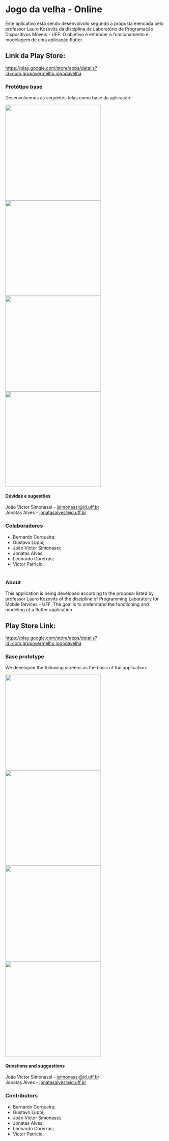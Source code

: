 # Jogo da velha - Online

Este aplicativo está sendo desenvolvido segundo a proposta elencada pelo professor Lauro Kozovits da disciplina de Laboratório de Programação Dispositivos Móveis - UFF.
O objetivo é entender o funcionamento e modelagem de uma aplicação flutter.

## Link da Play Store:
https://play.google.com/store/apps/details?id=com.grupovermelho.jogodavelha

### Protótipo base

Desenvolvemos as seguintes telas como base da aplicação:

<img src="./Prototipo/login.jpg" width="300"/>  <img src="./Prototipo/profile.jpg" width="300"/><br/>
<img src="./Prototipo/home.jpg" width="300"/>   <img src="./Prototipo/search.jpg" width="300"/><br/>

#### Dúvidas e sugestões

João Victor Simonassi - ​jsimonassi@id.uff.br <br/>
Jonatas Alves - ​jonatasalves@id.uff.br 

### Colaboradores

- Bernardo Cerqueira;
- Gustavo Luppi;
- João Victor Simonassi;
- Jonatas Alves;
- Leonardo Coreixas;
- Victor Patricio.

#

### About

This application is being developed according to the proposal listed by professor Lauro Kozovits of the discipline of Programming Laboratory for Mobile Devices - UFF.
The goal is to understand the functioning and modeling of a flutter application.

## Play Store Link:
https://play.google.com/store/apps/details?id=com.grupovermelho.jogodavelha

### Base prototype

We developed the following screens as the basis of the application:

<img src="./Prototipo/login.jpg" width="300"/>  <img src="./Prototipo/profile.jpg" width="300"/><br/>
<img src="./Prototipo/home.jpg" width="300"/>   <img src="./Prototipo/search.jpg" width="300"/><br/>

#### Questions and suggestions

João Victor Simonassi - ​jsimonassi@id.uff.br <br/>
Jonatas Alves - ​jonatasalves@id.uff.br 

### Contributors

- Bernardo Cerqueira;
- Gustavo Luppi;
- João Victor Simonassi;
- Jonatas Alves;
- Leonardo Coreixas;
- Victor Patricio.
